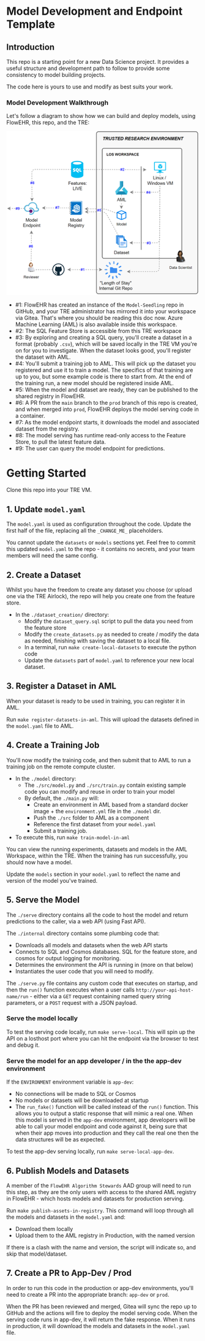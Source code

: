 # Model Development and Endpoint Template

## Introduction 

This repo is a starting point for a new Data Science project. It provides a useful structure and development path to follow to provide some consistency to model building projects. 

The code here is yours to use and modify as best suits your work.

### Model Development Walkthrough

Let's follow a diagram to show how we can build and deploy models, using FlowEHR, this repo, and the TRE:

![img](./docs/assets/overview.png)

- #1: FlowEHR has created an instance of the `Model-Seedling` repo in GitHub, and your TRE administrator has mirrored it into your workspace via Gitea. That's where you should be reading this doc now. Azure Machine Learning (AML) is also available inside this workspace.
- #2: The SQL Feature Store is accessible from this TRE workspace
- #3: By exploring and creating a SQL query, you'll create a dataset in a format (probably `.csv`), which will be saved locally in the TRE VM you're on for you to investigate. When the dataset looks good, you'll register the dataset with AML. 
- #4: You'll submit a training job to AML. This will pick up the dataset you registered and use it to train a model. The specifics of that training are up to you, but some example code is there to start from. At the end of the training run, a new model should be registered inside AML.
- #5: When the model and dataset are ready, they can be published to the shared registry in FlowEHR.
- #6: A PR from the `main` branch to the `prod` branch of this repo is created, and when merged into `prod`, FlowEHR deploys the model serving code in a container.
- #7: As the model endpoint starts, it downloads the model and associated dataset from the registry.
- #8: The model serving has runtime read-only access to the Feature Store, to pull the latest feature data.
- #9: The user can query the model endpoint for predictions.

# Getting Started

Clone this repo into your TRE VM.

## 1. Update `model.yaml`
The `model.yaml` is used as configuration throughout the code. Update the first half of the file, replacing all the `_CHANGE_ME_` placeholders.

You cannot update the `datasets` or `models` sections yet. Feel free to commit this updated `model.yaml` to the repo - it contains no secrets, and your team members will need the same config.

## 2. Create a Dataset
Whilst you have the freedom to create any dataset you choose (or upload one via the TRE Airlock), the repo will help you create one from the feature store. 

- In the  `./dataset_creation/` directory:
  - Modify the `dataset_query.sql` script to pull the data you need from the feature store
  - Modify the `create_datasets.py` as needed to create / modify the data as needed, finishing with saving the dataset to a local file.
  - In a terminal, run `make create-local-datasets` to execute the python code
  - Update the `datasets` part of `model.yaml` to reference your new local dataset.

## 3. Register a Dataset in AML
When your dataset is ready to be used in training, you can register it in AML.

Run `make register-datasets-in-aml`. This will upload the datasets defined in the `model.yaml` file to AML.

## 4. Create a Training Job
You'll now modify the training code, and then submit that to AML to run a training job on the remote compute cluster.

- In the `./model` directory:
  - The `./src/model.py` and `./src/train.py` contain existing sample code you can modify and reuse in order to train your model
  - By default, the `./main.py` will:
    - Create an environment in AML based from a standard docker image + the `environment.yml` file in the `./model` dir.
    - Push the `./src` folder to AML as a component
    - Reference the first dataset from your `model.yaml`
    - Submit a training job.
- To execute this, run `make train-model-in-aml`

You can view the running experiments, datasets and models in the AML Workspace, within the TRE. When the training has run successfully, you should now have a model. 

Update the `models` section in your `model.yaml` to reflect the name and version of the model you've trained.

## 5. Serve the Model
The `./serve` directory contains all the code to host the model and return predictions to the caller, via a web API (using Fast API).

The `./internal` directory contains some plumbing code that:
- Downloads all models and datasets when the web API starts
- Connects to SQL and Cosmos databases. SQL for the feature store, and cosmos for output logging for monitoring.
- Determines the environment the API is running in (more on that below)
- Instantiates the user code that you will need to modify.

The `./serve.py` file contains any custom code that executes on startup, and then the `run()` function executes when a user calls `http://your-api-host-name/run` - either via a `GET` request containing named query string parameters, or a `POST` request with a JSON payload.

### Serve the model locally
To test the serving code locally, run `make serve-local`. This will spin up the API on a losthost port where you can hit the endpoint via the browser to test and debug it.

### Serve the model for an app developer / in the the app-dev environment
If the `ENVIRONMENT` environment variable is `app-dev`:
- No connections will be made to SQL or Cosmos
- No models or datasets will be downloaded at startup
- The `run_fake()` function will be called instead of the `run()` function. This allows you to output a static response that will mimic a real one. When this model is served in the `app-dev` environment, app developers will be able to call your model endpoint and code against it, being sure that when their app moves into production and they call the real one then the data structures will be as expected. 

To test the app-dev serving locally, run `make serve-local-app-dev`.

## 6. Publish Models and Datasets
A member of the `FlowEHR Algorithm Stewards` AAD group will need to run this step, as they are the only users with access to the shared AML registry in FlowEHR - which hosts models and datasets for production serving.

Run `make publish-assets-in-registry`. This command will loop through all the models and datasets in the `model.yaml` and:
- Download them locally
- Upload them to the AML registry in Production, with the named version

If there is a clash with the name and version, the script will indicate so, and skip that model/dataset.

## 7. Create a PR to App-Dev / Prod
In order to run this code in the production or app-dev environments, you'll need to create a PR into the appropriate branch: `app-dev` or `prod`. 

When the PR has been reviewed and merged, Gitea will sync the repo up to GitHub and the actions will fire to deploy the model serving code. When the serving code runs in app-dev, it will return the fake response. When it runs in production, it will download the models and datasets in the `model.yaml` file.
